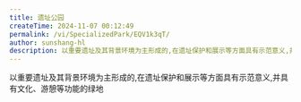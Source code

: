 ```yaml
---
title: 遗址公园
createTime: 2024-11-07 00:12:49
permalink: /vi/SpecializedPark/EQV1k3qT/
author: sunshang-hl
description: 以重要遗址及其背景环境为主形成的,在遗址保护和展示等方面具有示范意义,并具有文化、游憩等功能的绿地
---
```


以重要遗址及其背景环境为主形成的,在遗址保护和展示等方面具有示范意义,并具有文化、游憩等功能的绿地